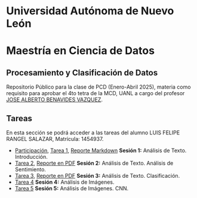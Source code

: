 # Universidad Autónoma de Nuevo León
# Maestría en Ciencia de Datos

## Procesamiento y Clasificación de Datos

Repositorio Público para la clase de PCD (Enero-Abril 2025), materia como requisito para aprobar el 4to tetra de la MCD, UANL a cargo del profesor [JOSE ALBERTO BENAVIDES VAZQUEZ](https://github.com/albertobenavides).

## Tareas
En esta sección se podrá acceder a las tareas del alumno LUIS FELIPE RANGEL SALAZAR, Matrícula: 1454937.

- [Participación](PCD_Tarea1_Participacion.ipynb), [Tarea 1](PCD_Tarea1.ipynb), [Reporte Markdown](PCD_Tarea1_Reporte.ipynb) **Sesión 1:** Análisis de Texto. Introducción.
- [Tarea 2](PCD_Tarea2.ipynb), [Reporte en PDF](Análisis_de_Sentimiento_de_Airbnb_Reviews.pdf) **Sesión 2:** Análisis de Texto. Análisis de Sentimiento.
- [Tarea 3](PCD_Tarea3.ipynb), [Reporte en PDF](Clasificación_de_artículos_de_E_commerce_basada_en_su_descripción.pdf) **Sesión 3:** Análisis de Texto. Clasificación.
- [Tarea 4](PCD_Tarea4.ipynb) **Sesión 4:** Análisis de Imágenes.
- [Tarea 5](PCD_Tarea5.ipynb) **Sesión 5:** Análisis de Imágenes. CNN.
